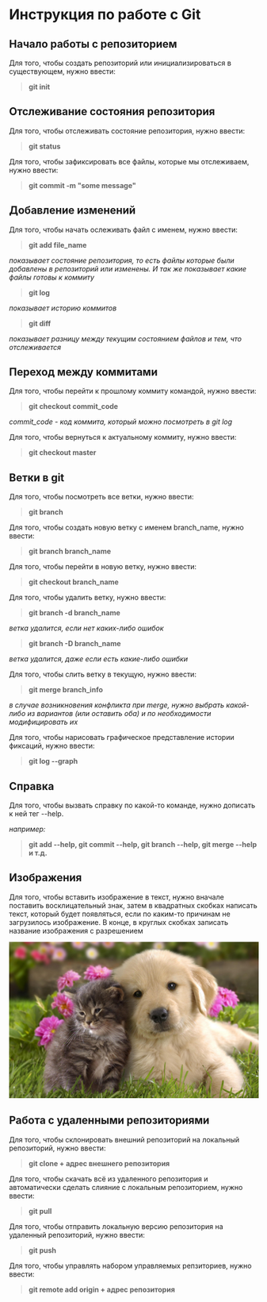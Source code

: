 # Инструкция по работе с Git

## Начало работы с репозиторием 
Для того, чтобы создать репозиторий или инициализироваться в существующем, нужно ввести:
>**git init**

## Отслеживание состояния репозитория
Для того, чтобы отслеживать состояние репозитория, нужно ввести:
> **git status**

Для того, чтобы зафиксировать все файлы, которые мы отслеживаем, нужно ввести:
> **git commit -m "some message"**

## Добавление изменений
Для того, чтобы начать ослеживать файл с именем, нужно ввести:
> **git add file_name**

*показывает состояние репозитория, то есть файлы которые были добавлены в репозиторий или изменены. И так же показывает какие файлы готовы к коммиту*

> **git log**

*показывает историю коммитов*

> **git diff**

*показывает разницу между текущим состоянием файлов и тем, что отслеживается*

## Переход между коммитами
Для того, чтобы перейти к прошлому коммиту командой, нужно ввести:
> **git checkout commit_code**

*commit_code - код коммита, который можно посмотреть в git log*

Для того, чтобы вернуться к актуальному коммиту, нужно ввести:
> **git checkout master**

## Ветки в git
Для того, чтобы посмотреть все ветки, нужно ввести:
> **git branch**

Для того, чтобы создать новую ветку с именем branch_name, нужно ввести:
> **git branch branch_name**

Для того, чтобы перейти в новую ветку, нужно ввести:
> **git checkout branch_name**

Для того, чтобы удалить ветку, нужно ввести:
> **git branch -d branch_name**

*ветка удалится, если нет каких-либо ошибок*

> **git branch -D branch_name**

*ветка удалится, даже если есть какие-либо ошибки*

Для того, чтобы слить ветку в текущую, нужно ввести:
> **git merge branch_info**

*в случае возникновения конфликта при merge, нужно выбрать какой-либо из вариантов (или оставить оба) и по необходимости модифицировать их*

Для того, чтобы нарисовать графическое представление истории фиксаций, нужно ввести:
> **git log --graph**

## Справка
Для того, чтобы вызвать справку по какой-то команде, нужно дописать к ней тег --help.

*например:*
> **git add --help, git commit --help, git branch --help, git merge --help и т.д.**

## Изображения
Для того, чтобы вставить изображение в текст, нужно вначале поставить восклицательный знак, затем в квадратных скобках написать текст, который будет появляться, если по каким-то причинам не загрузилось изображение. В конце, в круглых скобках записать название изображения с разрешением

![do not images](Friends.jpeg)

## Работа с удаленными репозиториями
Для того, чтобы склонировать внешний репозиторий на локальный репозиторий, нужно ввести:
>**git clone + адрес внешнего репозитория**

Для того, чтобы скачать всё из удаленного репозитория и автоматически сделать слияние с локальным репозиторием, нужно ввести:
>**git pull**

Для того, чтобы отправить локальную версию репозитория на удаленный репозиторий, нужно ввести:
>**git push**

Для того, чтобы управлять набором управляемых репзиториев, нужно ввести:
>**git remote add origin + адрес репозитория**
